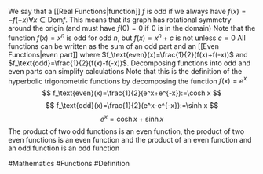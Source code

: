 We say that a [[Real Functions|function]] $f$ is odd if we always have $f(x)=-f(-x)\forall x\in \text{Dom}f$. This means that its graph has rotational symmetry around the origin (and must have $f(0)=0$ if $\hspace{0pt}0$ is in the domain)
Note that the function $f(x)=x^n$ is odd for odd $n$, but $f(x)=x^n+c$ is not unless $c=0$
All functions can be written as the sum of an odd part and an [[Even Functions|even part]] where $f_\text{even}(x)=\frac{1}{2}(f(x)+f(-x))$ and $f_\text{odd}=\frac{1}{2}(f(x)-f(-x))$. Decomposing functions into odd and even parts can simplify calculations
Note that this is the definition of the hyperbolic trigonometric functions by decomposing the function $f(x)=e^x$
$$
f_\text{even}(x)=\frac{1}{2}(e^x+e^{-x}):=\cosh x
$$
$$
f_\text{odd}(x)=\frac{1}{2}(e^x-e^{-x}):=\sinh x
$$
$$
e^x=\cosh x+\sinh x
$$
The product of two odd functions is an even function, the product of two even functions is an even function and the product of an even function and an odd function is an odd function


#Mathematics #Functions #Definition